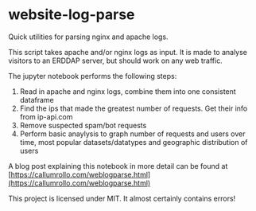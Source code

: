 # website-log-parse
Quick utilities for parsing nginx and apache logs.


This script takes apache and/or nginx logs as input. It is made to analyse visitors to an ERDDAP server, but should work on any web traffic.

The jupyter notebook performs the following steps:

1. Read in apache and nginx logs, combine them into one consistent dataframe
2. Find the ips that made the greatest number of requests. Get their info from ip-api.com
3. Remove suspected spam/bot requests
4. Perform basic anaylysis to graph number of requests and users over time, most popular datasets/datatypes and geographic distribution of users

A blog post explaining this notebook in more detail can be found at [https://callumrollo.com/weblogparse.html](https://callumrollo.com/weblogparse.html)

This project is licensed under MIT. It almost certainly contains errors!
